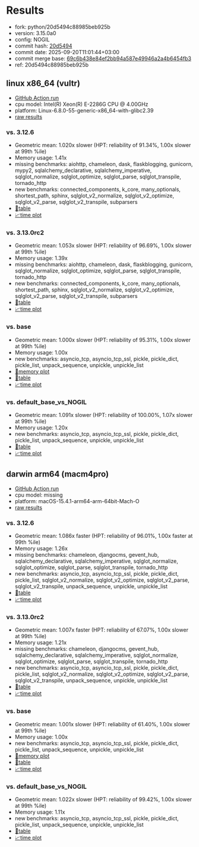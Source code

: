 # Results

- fork: python/20d5494c88985beb925b
- version: 3.15.0a0
- config: NOGIL
- commit hash: [20d5494](https://github.com/python/cpython/commit/20d5494)
- commit date: 2025-09-20T11:01:44+03:00
- commit merge base: [69c6b438e84ef2bb94a587e49946a2a4b6454fb3](https://github.com/python/cpython/commit/69c6b438e84ef2bb94a587e49946a2a4b6454fb3)
- ref: 20d5494c88985beb925b

## linux x86_64 (vultr)

- [GitHub Action run](https://github.com/facebookexperimental/free-threading-benchmarking/actions/runs/17886510324)
- cpu model: Intel(R) Xeon(R) E-2286G CPU @ 4.00GHz
- platform: Linux-6.8.0-55-generic-x86_64-with-glibc2.39
- [raw results](bm-20250920-vultr-x86_64-python-20d5494c88985beb925b-3.15.0a0-20d5494.json)

### vs. 3.12.6

- Geometric mean: 1.020x slower (HPT: reliability of 91.34%, 1.00x slower at 99th %ile)
- Memory usage: 1.41x
- missing benchmarks: aiohttp, chameleon, dask, flaskblogging, gunicorn, mypy2, sqlalchemy_declarative, sqlalchemy_imperative, sqlglot_normalize, sqlglot_optimize, sqlglot_parse, sqlglot_transpile, tornado_http
- new benchmarks: connected_components, k_core, many_optionals, shortest_path, sphinx, sqlglot_v2_normalize, sqlglot_v2_optimize, sqlglot_v2_parse, sqlglot_v2_transpile, subparsers
- [📄table](bm-20250920-vultr-x86_64-python-20d5494c88985beb925b-3.15.0a0-20d5494-vs-3.12.6.md)
- [📈time plot](bm-20250920-vultr-x86_64-python-20d5494c88985beb925b-3.15.0a0-20d5494-vs-3.12.6.svg)

### vs. 3.13.0rc2

- Geometric mean: 1.053x slower (HPT: reliability of 96.69%, 1.00x slower at 99th %ile)
- Memory usage: 1.39x
- missing benchmarks: aiohttp, chameleon, dask, flaskblogging, gunicorn, sqlglot_normalize, sqlglot_optimize, sqlglot_parse, sqlglot_transpile, tornado_http
- new benchmarks: connected_components, k_core, many_optionals, shortest_path, sphinx, sqlglot_v2_normalize, sqlglot_v2_optimize, sqlglot_v2_parse, sqlglot_v2_transpile, subparsers
- [📄table](bm-20250920-vultr-x86_64-python-20d5494c88985beb925b-3.15.0a0-20d5494-vs-3.13.0rc2.md)
- [📈time plot](bm-20250920-vultr-x86_64-python-20d5494c88985beb925b-3.15.0a0-20d5494-vs-3.13.0rc2.svg)

### vs. base

- Geometric mean: 1.000x slower (HPT: reliability of 95.31%, 1.00x slower at 99th %ile)
- Memory usage: 1.00x
- new benchmarks: asyncio_tcp, asyncio_tcp_ssl, pickle, pickle_dict, pickle_list, unpack_sequence, unpickle, unpickle_list
- [🧠memory plot](bm-20250920-vultr-x86_64-python-20d5494c88985beb925b-3.15.0a0-20d5494-vs-base-mem.svg)
- [📄table](bm-20250920-vultr-x86_64-python-20d5494c88985beb925b-3.15.0a0-20d5494-vs-base.md)
- [📈time plot](bm-20250920-vultr-x86_64-python-20d5494c88985beb925b-3.15.0a0-20d5494-vs-base.svg)

### vs. default_base_vs_NOGIL

- Geometric mean: 1.091x slower (HPT: reliability of 100.00%, 1.07x slower at 99th %ile)
- Memory usage: 1.20x
- new benchmarks: asyncio_tcp, asyncio_tcp_ssl, pickle, pickle_dict, pickle_list, unpack_sequence, unpickle, unpickle_list
- [📄table](bm-20250920-vultr-x86_64-python-20d5494c88985beb925b-3.15.0a0-20d5494-vs-default_base_vs_NOGIL.md)
- [📈time plot](bm-20250920-vultr-x86_64-python-20d5494c88985beb925b-3.15.0a0-20d5494-vs-default_base_vs_NOGIL.svg)

## darwin arm64 (macm4pro)

- [GitHub Action run](https://github.com/facebookexperimental/free-threading-benchmarking/actions/runs/17886510324)
- cpu model: missing
- platform: macOS-15.4.1-arm64-arm-64bit-Mach-O
- [raw results](bm-20250920-macm4pro-arm64-python-20d5494c88985beb925b-3.15.0a0-20d5494.json)

### vs. 3.12.6

- Geometric mean: 1.086x faster (HPT: reliability of 96.01%, 1.00x faster at 99th %ile)
- Memory usage: 1.26x
- missing benchmarks: chameleon, djangocms, gevent_hub, sqlalchemy_declarative, sqlalchemy_imperative, sqlglot_normalize, sqlglot_optimize, sqlglot_parse, sqlglot_transpile, tornado_http
- new benchmarks: asyncio_tcp, asyncio_tcp_ssl, pickle, pickle_dict, pickle_list, sqlglot_v2_normalize, sqlglot_v2_optimize, sqlglot_v2_parse, sqlglot_v2_transpile, unpack_sequence, unpickle, unpickle_list
- [📄table](bm-20250920-macm4pro-arm64-python-20d5494c88985beb925b-3.15.0a0-20d5494-vs-3.12.6.md)
- [📈time plot](bm-20250920-macm4pro-arm64-python-20d5494c88985beb925b-3.15.0a0-20d5494-vs-3.12.6.svg)

### vs. 3.13.0rc2

- Geometric mean: 1.007x faster (HPT: reliability of 67.07%, 1.00x slower at 99th %ile)
- Memory usage: 1.21x
- missing benchmarks: chameleon, djangocms, gevent_hub, sqlalchemy_declarative, sqlalchemy_imperative, sqlglot_normalize, sqlglot_optimize, sqlglot_parse, sqlglot_transpile, tornado_http
- new benchmarks: asyncio_tcp, asyncio_tcp_ssl, pickle, pickle_dict, pickle_list, sqlglot_v2_normalize, sqlglot_v2_optimize, sqlglot_v2_parse, sqlglot_v2_transpile, unpack_sequence, unpickle, unpickle_list
- [📄table](bm-20250920-macm4pro-arm64-python-20d5494c88985beb925b-3.15.0a0-20d5494-vs-3.13.0rc2.md)
- [📈time plot](bm-20250920-macm4pro-arm64-python-20d5494c88985beb925b-3.15.0a0-20d5494-vs-3.13.0rc2.svg)

### vs. base

- Geometric mean: 1.001x slower (HPT: reliability of 61.40%, 1.00x slower at 99th %ile)
- Memory usage: 1.00x
- new benchmarks: asyncio_tcp, asyncio_tcp_ssl, pickle, pickle_dict, pickle_list, unpack_sequence, unpickle, unpickle_list
- [🧠memory plot](bm-20250920-macm4pro-arm64-python-20d5494c88985beb925b-3.15.0a0-20d5494-vs-base-mem.svg)
- [📄table](bm-20250920-macm4pro-arm64-python-20d5494c88985beb925b-3.15.0a0-20d5494-vs-base.md)
- [📈time plot](bm-20250920-macm4pro-arm64-python-20d5494c88985beb925b-3.15.0a0-20d5494-vs-base.svg)

### vs. default_base_vs_NOGIL

- Geometric mean: 1.022x slower (HPT: reliability of 99.42%, 1.00x slower at 99th %ile)
- Memory usage: 1.11x
- new benchmarks: asyncio_tcp, asyncio_tcp_ssl, pickle, pickle_dict, pickle_list, unpack_sequence, unpickle, unpickle_list
- [📄table](bm-20250920-macm4pro-arm64-python-20d5494c88985beb925b-3.15.0a0-20d5494-vs-default_base_vs_NOGIL.md)
- [📈time plot](bm-20250920-macm4pro-arm64-python-20d5494c88985beb925b-3.15.0a0-20d5494-vs-default_base_vs_NOGIL.svg)

